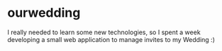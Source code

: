 # ourwedding

I really needed to learn some new technologies, so I spent a week developing a small web application to manage invites to my Wedding :)

